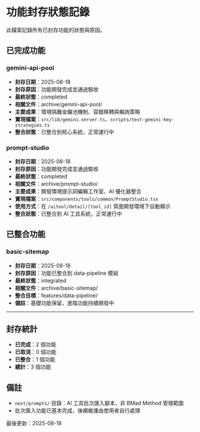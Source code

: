 # 功能封存狀態記錄

此檔案記錄所有已封存功能的狀態與原因。

## 已完成功能

### gemini-api-pool
- **封存日期**：2025-08-18
- **封存原因**：功能開發完成並通過驗收
- **最終狀態**：completed
- **相關文件**：archive/gemini-api-pool/
- **主要成果**：環境隔離金鑰池機制、容錯移轉與輪詢策略
- **實現檔案**：`src/lib/gemini.server.ts`、`scripts/test-gemini-key-strategies.ts`
- **整合狀態**：已整合到核心系統，正常運行中

### prompt-studio
- **封存日期**：2025-08-18
- **封存原因**：功能開發完成並通過驗收
- **最終狀態**：completed
- **相關文件**：archive/prompt-studio/
- **主要成果**：開發環境提示詞編輯工作室、AI 優化器整合
- **實現檔案**：`src/components/tools/common/PromptStudio.tsx`
- **使用方式**：在 `/aitool/detail/[tool_id]` 頁面開發環境下自動顯示
- **整合狀態**：已整合到 AI 工具系統，正常運行中

## 已整合功能

### basic-sitemap
- **封存日期**：2025-08-18
- **封存原因**：功能已整合到 data-pipeline 模組
- **最終狀態**：integrated
- **相關文件**：archive/basic-sitemap/
- **整合目標**：features/data-pipeline/
- **備註**：基礎功能保留，進階功能持續開發中

---

## 封存統計

- **已完成**：2 個功能
- **已取消**：0 個功能  
- **已整合**：1 個功能
- **總計**：3 個功能

## 備註

- `next/prompts/` 目錄：AI 工具批次匯入腳本，非 BMad Method 管理範圍
- 批次匯入功能已基本完成，後續維護由使用者自行處理

最後更新：2025-08-18
